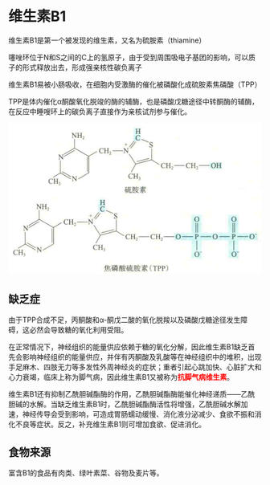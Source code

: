 # 维生素B1

维生素B1是第一个被发现的维生素，又名为硫胺素（thiamine）

噻唑环位于N和S之间的C上的氢原子，由于受到周围吸电子基团的影响，可以质子的形式释放出去，形成强亲核性碳负离子

维生素B1易被小肠吸收，在细胞内受激酶的催化被磷酸化成硫胺素焦磷酸（TPP）

TPP是体内催化α酮酸氧化脱竣的酶的辅酶，也是磷酸戊糖途径中转酮酶的辅酶，在反应中睡嗖环上的碳负离子直接作为亲核试剂参与催化。

![](1.1.png)

## 缺乏症

由于TPP合成不足，丙酮酸和α-酮戊二酸的氧化脱羧以及磷酸戊糖途径发生障碍，这必然会导致糖的氧化利用受阻。

在正常情况下，神经组织的能量供应依赖于糖的氧化分解，因此维生素B1缺乏首先会影响神经组织的能量供应，并伴有丙酮酸及乳酸等在神经组织中的堆积，出现手足麻木、四肢无力等多发性外周神经炎的症状；重者引起心跳加快、心脏扩大和心力衰竭，临床上称为脚气病，因此维生素B1又被称为<font color="Red">**抗脚气病维生素**</font>。 

维生素B1还有抑制乙酰胆碱酯酶的作用，乙酰胆碱酯酶能催化神经递质——乙酰胆碱的水解。当缺乏维生素B1时，乙酰胆碱酯酶活性将增强，乙酰胆碱水解加速，神经传导会受到影响，可造成胃肠蠕动缓慢、消化液分泌减少、食欲不振和消化不良等症状。反之，补充维生素B1则可增加食欲、促进消化。

## 食物来源

富含B1的食品有肉类、绿叶素菜、谷物及麦片等。
